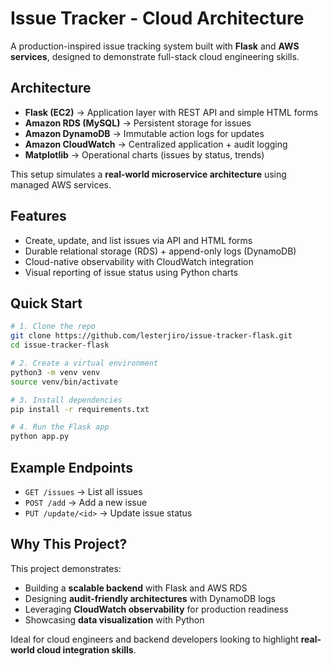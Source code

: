 # Issue Tracker - Cloud Architecture

A production-inspired issue tracking system built with **Flask** and **AWS services**, designed to demonstrate full-stack cloud engineering skills.

## Architecture

* **Flask (EC2)** → Application layer with REST API and simple HTML forms
* **Amazon RDS (MySQL)** → Persistent storage for issues
* **Amazon DynamoDB** → Immutable action logs for updates
* **Amazon CloudWatch** → Centralized application + audit logging
* **Matplotlib** → Operational charts (issues by status, trends)

This setup simulates a **real-world microservice architecture** using managed AWS services.

## Features

* Create, update, and list issues via API and HTML forms
* Durable relational storage (RDS) + append-only logs (DynamoDB)
* Cloud-native observability with CloudWatch integration
* Visual reporting of issue status using Python charts

## Quick Start

```bash
# 1. Clone the repo
git clone https://github.com/lesterjiro/issue-tracker-flask.git
cd issue-tracker-flask

# 2. Create a virtual environment
python3 -m venv venv
source venv/bin/activate

# 3. Install dependencies
pip install -r requirements.txt

# 4. Run the Flask app
python app.py
```

## Example Endpoints

* `GET /issues` → List all issues
* `POST /add` → Add a new issue
* `PUT /update/<id>` → Update issue status


## Why This Project?

This project demonstrates:

* Building a **scalable backend** with Flask and AWS RDS
* Designing **audit-friendly architectures** with DynamoDB logs
* Leveraging **CloudWatch observability** for production readiness
* Showcasing **data visualization** with Python

Ideal for cloud engineers and backend developers looking to highlight **real-world cloud integration skills**.

